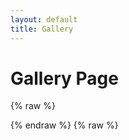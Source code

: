 ```yaml
---
layout: default
title: Gallery
---
```


# Gallery Page
{% raw %}
<style>
    .gallery {
      display: grid;
      grid-template-columns: repeat(auto-fit, minmax(300px, 1fr));
      grid-gap: 10px;
    }

.gallery-item {
  display: inline-block;
  margin: 10px;
}

.gallery-item img {
  width: 200px;
  height: 200px;
  object-fit: cover;
}
</style>
{% endraw %}
{% raw %}

<body>
  
  <div class="gallery">
    <script>
      
	var imagePaths = [
	"./assets/paintings/DSCN0828.jpg",
	"./assets/paintings/DSCN0831 2.JPG",
	"./assets/paintings/DSCN2379.jpg",
	"./assets/paintings/DSCN0977.jpg",
	"./assets/paintings/DSCN1274.jpg",
	"./assets/paintings/DSCN2378.jpg",
	"./assets/paintings/DSCN2368.jpg",
	"./assets/paintings/DSCN0769.jpg",
	"./assets/paintings/DSCN1715.jpg",
	"./assets/paintings/DSCN1310.jpg",
	"./assets/paintings/DSCN2369.jpg",
	"./assets/paintings/DSCN2380.jpg",
	"./assets/paintings/Harvest.JPG",
	"./assets/paintings/DSCN2381.jpg",
	"./assets/paintings/Fidel.JPG",
	"./assets/paintings/Ciro Rodriguez-Perez.JPG",
	"./assets/paintings/DSCN0507.JPG",
	"./assets/paintings/DSCN1816.JPG",
	"./assets/paintings/DSCN1786.jpg",
	"./assets/paintings/DSCN1803.JPG",
	"./assets/paintings/DSCN1814.jpg",
	"./assets/paintings/DSCN0505.JPG",
	"./assets/paintings/DSCN1804.jpg",
	"./assets/paintings/DSCN1390.JPG",
	"./assets/paintings/DSCN1794.jpg",
	"./assets/paintings/DSCN1811.jpg",
	"./assets/paintings/DSCN1797.jpg",
	"./assets/paintings/DSCN1796.jpg",
	"./assets/paintings/DSCN1812.jpg",
	"./assets/paintings/DSCN0517.JPG",
	"./assets/paintings/DSCN2373.jpg",
	"./assets/paintings/DSCN0835.jpg",
	"./assets/paintings/DSCN2400.JPG",
	"./assets/paintings/DSCN2372.jpg",
	"./assets/paintings/Fall Otono.JPG",
	"./assets/paintings/DSCN2370.jpg",
	"./assets/paintings/Chacho.JPG",
	"./assets/paintings/DSCN0994.JPG",
	"./assets/paintings/DSCN2371.jpg",
	"./assets/paintings/DSCN2375.jpg",
	"./assets/paintings/DSCN2374.jpg",
	"./assets/paintings/Big Machine.JPG",
	"./assets/paintings/DSCN2376.jpg",
	"./assets/paintings/DSCN2404.jpg",
	"./assets/paintings/DSCN0993.jpg",
	"./assets/paintings/DSCN0831.jpg",
	"./assets/paintings/DSCN0992.JPG",
	"./assets/paintings/DSCN2377.jpg",
	];
      var galleryContainer = document.querySelector(".gallery");
      
      imagePaths.forEach(function(path) {
        var galleryItem = document.createElement("div");
        galleryItem.className = "gallery-item";
        
        var image = document.createElement("img");
        image.src = path;
        image.alt = "Art Photo";
        
        galleryItem.appendChild(image);
        galleryContainer.appendChild(galleryItem);
      });
    </script>
  </div>
</body>
{% endraw %}

{% assign paintings = site.static_files | where_exp: "file", "file.path contains '/assets/paintings'" %}

{% for painting in paintings %}
  <div class="gallery-item">
    ![{{ painting.name }}]({{ painting.path | relative_url }})
  </div>
{% endfor %}

{% assign paintings = site.static_files | where_exp: "file", "file.path contains '/assets/paintings'" %}

{% for painting in paintings %}
  <div class="gallery-item">
    <img src="{{ painting.path | relative_url }}" alt="{{ painting.name }}">
  </div>
{% endfor %}



